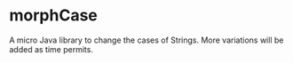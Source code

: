 # morphCase
A micro Java library to change the cases of Strings. More variations will be added as time permits.

